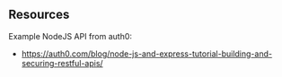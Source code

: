 ## Resources

Example NodeJS API from auth0:
- https://auth0.com/blog/node-js-and-express-tutorial-building-and-securing-restful-apis/